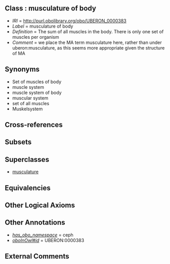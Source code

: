 
## Class : musculature of body

 * *IRI* = http://purl.obolibrary.org/obo/UBERON_0000383
 * *Label* = musculature of body
 * *Definition* = The sum of all muscles in the body. There is only one set of muscles per organism
 * *Comment* = we place the MA term musculature here, rather than under uberon:musculature, as this seems more appropriate given the structure of MA

## Synonyms

 * Set of muscles of body
 * muscle system
 * muscle system of body
 * muscular system
 * set of all muscles
 * Muskelsystem

## Cross-references


## Subsets


## Superclasses

 * [musculature](../../UBERON/15/UBERON_0001015.md)

## Equivalencies


## Other Logical Axioms


## Other Annotations

 * *[has_obo_namespace](../../ce/oboInOwl#hasOBONamespace.md)* = ceph
 * *[oboInOwl#id](../../id/oboInOwl#id.md)* = UBERON:0000383

## External Comments

